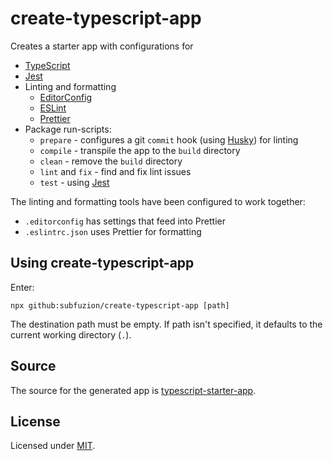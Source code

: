 # create-typescript-app

Creates a starter app with configurations for

* [TypeScript](https://typescriptlang.org/)
* [Jest](https://jestjs.io/)
* Linting and formatting
  * [EditorConfig](https://editorconfig.org/)
  * [ESLint](https://eslint.org/)
  * [Prettier](https://prettier.io/)
* Package run-scripts:
  * `prepare` - configures a  git `commit` hook (using [Husky](https://typicode.github.io/husky/)) for linting
  * `compile` - transpile the app to the `build` directory
  * `clean` - remove the `build` directory
  * `lint` and `fix` - find and fix lint issues
  * `test` - using [Jest](https://jestjs.io/)

The linting and formatting tools have been configured to  work together:

* `.editorconfig` has settings that feed into Prettier
* `.eslintrc.json` uses Prettier for formatting

## Using create-typescript-app

Enter:

```
npx github:subfuzion/create-typescript-app [path]
```

The destination path must be empty. If path isn't specified, it
defaults to the current working directory (`.`).

## Source

The source for the generated app is [typescript-starter-app](https://github.com/subfuzion/typescript-starter-app).

## License

Licensed under [MIT](./LICENSE).
